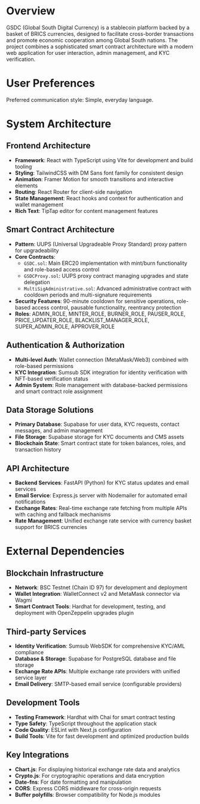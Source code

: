 # Overview

GSDC (Global South Digital Currency) is a stablecoin platform backed by a basket of BRICS currencies, designed to facilitate cross-border transactions and promote economic cooperation among Global South nations. The project combines a sophisticated smart contract architecture with a modern web application for user interaction, admin management, and KYC verification.

# User Preferences

Preferred communication style: Simple, everyday language.

# System Architecture

## Frontend Architecture
- **Framework**: React with TypeScript using Vite for development and build tooling
- **Styling**: TailwindCSS with DM Sans font family for consistent design
- **Animation**: Framer Motion for smooth transitions and interactive elements
- **Routing**: React Router for client-side navigation
- **State Management**: React hooks and context for authentication and wallet management
- **Rich Text**: TipTap editor for content management features

## Smart Contract Architecture
- **Pattern**: UUPS (Universal Upgradeable Proxy Standard) proxy pattern for upgradeability
- **Core Contracts**:
  - `GSDC.sol`: Main ERC20 implementation with mint/burn functionality and role-based access control
  - `GSDCProxy.sol`: UUPS proxy contract managing upgrades and state delegation
  - `MultiSigAdministrative.sol`: Advanced administrative contract with cooldown periods and multi-signature requirements
- **Security Features**: 90-minute cooldown for sensitive operations, role-based access control, pausable functionality, reentrancy protection
- **Roles**: ADMIN_ROLE, MINTER_ROLE, BURNER_ROLE, PAUSER_ROLE, PRICE_UPDATER_ROLE, BLACKLIST_MANAGER_ROLE, SUPER_ADMIN_ROLE, APPROVER_ROLE

## Authentication & Authorization
- **Multi-level Auth**: Wallet connection (MetaMask/Web3) combined with role-based permissions
- **KYC Integration**: Sumsub SDK integration for identity verification with NFT-based verification status
- **Admin System**: Role management with database-backed permissions and smart contract role assignment

## Data Storage Solutions
- **Primary Database**: Supabase for user data, KYC requests, contact messages, and admin management
- **File Storage**: Supabase storage for KYC documents and CMS assets
- **Blockchain State**: Smart contract state for token balances, roles, and transaction history

## API Architecture
- **Backend Services**: FastAPI (Python) for KYC status updates and email services
- **Email Service**: Express.js server with Nodemailer for automated email notifications
- **Exchange Rates**: Real-time exchange rate fetching from multiple APIs with caching and fallback mechanisms
- **Rate Management**: Unified exchange rate service with currency basket support for BRICS currencies

# External Dependencies

## Blockchain Infrastructure
- **Network**: BSC Testnet (Chain ID 97) for development and deployment
- **Wallet Integration**: WalletConnect v2 and MetaMask connector via Wagmi
- **Smart Contract Tools**: Hardhat for development, testing, and deployment with OpenZeppelin upgrades plugin

## Third-party Services
- **Identity Verification**: Sumsub WebSDK for comprehensive KYC/AML compliance
- **Database & Storage**: Supabase for PostgreSQL database and file storage
- **Exchange Rate APIs**: Multiple exchange rate providers with unified service layer
- **Email Delivery**: SMTP-based email service (configurable providers)

## Development Tools
- **Testing Framework**: Hardhat with Chai for smart contract testing
- **Type Safety**: TypeScript throughout the application stack
- **Code Quality**: ESLint with Next.js configuration
- **Build Tools**: Vite for fast development and optimized production builds

## Key Integrations
- **Chart.js**: For displaying historical exchange rate data and analytics
- **Crypto.js**: For cryptographic operations and data encryption
- **Date-fns**: For date formatting and manipulation
- **CORS**: Express CORS middleware for cross-origin requests
- **Buffer polyfills**: Browser compatibility for Node.js modules